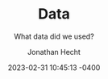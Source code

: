 ---
layout: post
title: "Data"
subtitle: "What data did we used?"
date: 2023-02-31 10:45:13 -0400
background: '/img/posts/06.jpg'
author: Jonathan Hecht
---